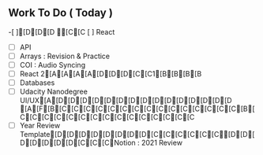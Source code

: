 ## Work To Do ( Today )
-[ ][D[D[D [C[C [ ] React
- [ ] API
- [ ] Arrays : Revision & Practice
- [ ] COI : Audio Syncing
- [ ] React 2[A[A[A[A[D[D[D[C[C1[B[B[B[B
- [ ] Databases
- [ ] Udacity Nanodegree UI/UX[A[D[D[D[D[D[D[D[D[D[D[D[D[D[D[D
[A[F[B[C[C[C[C[C[C[C[C[C[C[C[C[C[C[C[B[C[C[C[C[C[C[C[C[C[C[C[C[C[C[C
- [ ] Year Review Template[D[D[D[D[D[D[D[D[C[C[C[C[C[C[D[D[D[D[D[D[D[C[C[CNotion : 2021 Review 
